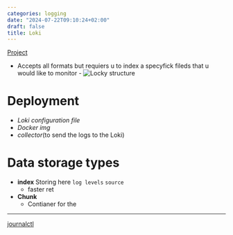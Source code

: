 ```yaml
---
categories: logging
date: "2024-07-22T09:10:24+02:00"
draft: false
title: Loki
---
```


[Project](https://github.com/grafana/loki-fundamentals/tree/what-is-loki)
- Accepts all formats but requiers u to index a specyfick fileds that u
would like to monitor - ![Locky
structure](/Notes/loki_struckter_visual.png)

# Deployment

-   *Loki configuration file*
-   *Docker img*
-   *collector*(to send the logs to the Loki)

# Data storage types

-   **index** Storing here `log levels` `source`
    -   faster ret
-   **Chunk**
    -   Contianer for the

------------------------------------------------------------------------

[journalctl](/Notes/posts/journalctl)
